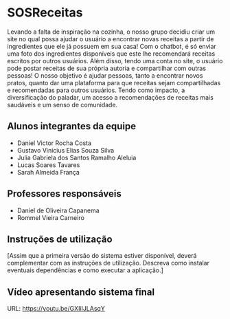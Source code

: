 # SOSReceitas

Levando a falta de inspiração na cozinha, o nosso grupo decidiu criar um site no qual possa ajudar o usuário a encontrar novas receitas a partir de ingredientes que ele já possuem em sua casa!
Com o chatbot, é só enviar uma foto dos ingredientes disponíveis que este lhe recomendará receitas escritos por outros usuários. Além disso, tendo uma conta no site, o usuário pode postar receitas de sua própria autoria e compartilhar com outras pessoas! 
O nosso objetivo é ajudar pessoas, tanto a encontrar novos pratos, quanto dar uma plataforma para que receitas sejam compartilhadas e recomendadas para outros usuários. Tendo como impacto, a diversificação do paladar, um acesso a recomendações de receitas mais saudáveis e um senso de comunidade.

## Alunos integrantes da equipe

* Daniel Victor Rocha Costa
* Gustavo Vinicius Elias Souza Silva
* Julia Gabriela dos Santos Ramalho Aleluia
* Lucas Soares Tavares
* Sarah Almeida França

## Professores responsáveis

* Daniel de Oliveira Capanema
* Rommel Vieira Carneiro

## Instruções de utilização

[Assim que a primeira versão do sistema estiver disponível, deverá complementar com as instruções de utilização. Descreva como instalar eventuais dependências e como executar a aplicação.]

## Vídeo apresentando sistema final

URL: https://youtu.be/GXIiIJLAsqY
